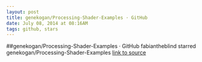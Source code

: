 ```yaml
---
layout: post
title: genekogan/Processing-Shader-Examples · GitHub
date: July 08, 2014 at 08:16AM
tags: github, stars
---
```

##genekogan/Processing-Shader-Examples · GitHub
fabiantheblind starred genekogan/Processing-Shader-Examples
[link to source](http://ift.tt/1mu9TC0) 
